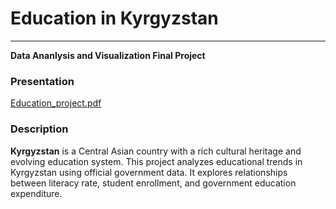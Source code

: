# Education in Kyrgyzstan 
____
**Data Ananlysis and Visualization Final Project**

### Presentation 
[Education_project.pdf](https://github.com/user-attachments/files/19894304/Education_project.pdf)

### Description
**Kyrgyzstan** is a Central Asian country with a rich cultural heritage and evolving education system.
This project analyzes educational trends in Kyrgyzstan using official government data.
It explores relationships between literacy rate, student enrollment, and government education expenditure.
